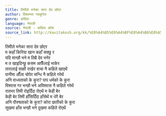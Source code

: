 ```yaml
---
title: तिमीले भनेका सारा देव छोएर
author: विश्वम्भर प्याकुरेल
genre: कविता
language: नेपाली
source: नेपाली - कविता कोश
source_link: http://kavitakosh.org/kk/%E0%A4%B5%E0%A4%BF%E0%A4%B6%E0%A5%8D%E0%A4%B5%E0%A4%AE%E0%A5%8D%E0%A4%AD%E0%A4%B0_%E0%A4%AA%E0%A5%8D%E0%A4%AF%E0%A4%BE%E0%A4%95%E0%A5%81%E0%A4%B0%E0%A5%87%E0%A4%B2
---
```


तिमीले भनेका सारा देव छोएर  
म कहाँ किरिया खान कहाँ सक्छु र  
यदि मान्छौ भने म तिम्रै देव भनेर  
म त खाइदिन्छु कसम आफैँलाई भाकेर  
तारालाई साक्षी राखेर वाचा नै कहिले खाएथें  
पानीमा औँला चोपेर सन्धि नै कहिले गरेथें  
अनि वाध्यताको के कुरा? पाप धर्मको के कुरा  
विश्वास गर भन्छौ भने अविश्वास नै कहिले गरेथें  
रातभर तिमी रोइदिँदा रोएथें म केही बेर  
केही बेर तिमी हाँसिदिँदा हाँसेथें म धेरै बेर  
अनि पौरुषताको के कुरा? कोरा छातीको के कुरा  
सुखमा हाँस भन्छौ भने दुखमा कहिले रोएथें
